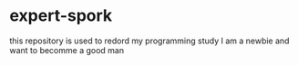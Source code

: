 # expert-spork
this repository is used to redord my programming study
I am a newbie and want to becomme a good man
